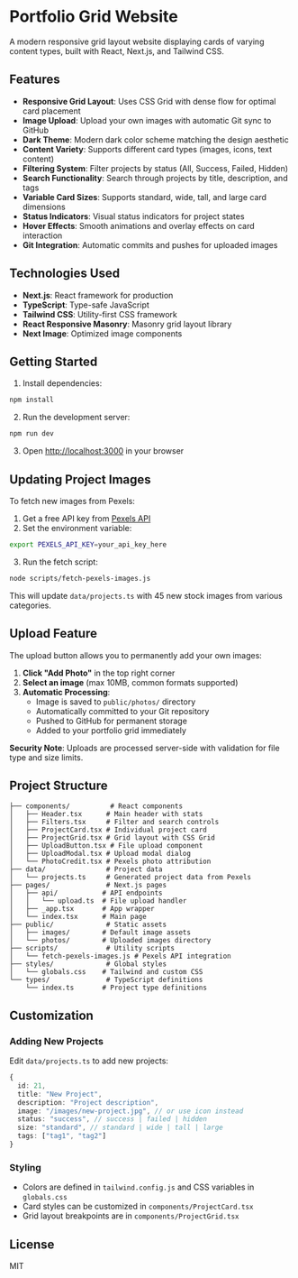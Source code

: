 # Portfolio Grid Website

A modern responsive grid layout website displaying cards of varying content types, built with React, Next.js, and Tailwind CSS.

## Features

- **Responsive Grid Layout**: Uses CSS Grid with dense flow for optimal card placement
- **Image Upload**: Upload your own images with automatic Git sync to GitHub
- **Dark Theme**: Modern dark color scheme matching the design aesthetic
- **Content Variety**: Supports different card types (images, icons, text content)
- **Filtering System**: Filter projects by status (All, Success, Failed, Hidden)
- **Search Functionality**: Search through projects by title, description, and tags
- **Variable Card Sizes**: Supports standard, wide, tall, and large card dimensions
- **Status Indicators**: Visual status indicators for project states
- **Hover Effects**: Smooth animations and overlay effects on card interaction
- **Git Integration**: Automatic commits and pushes for uploaded images

## Technologies Used

- **Next.js**: React framework for production
- **TypeScript**: Type-safe JavaScript
- **Tailwind CSS**: Utility-first CSS framework
- **React Responsive Masonry**: Masonry grid layout library
- **Next Image**: Optimized image components

## Getting Started

1. Install dependencies:
```bash
npm install
```

2. Run the development server:
```bash
npm run dev
```

3. Open [http://localhost:3000](http://localhost:3000) in your browser

## Updating Project Images

To fetch new images from Pexels:

1. Get a free API key from [Pexels API](https://www.pexels.com/api/)
2. Set the environment variable:
```bash
export PEXELS_API_KEY=your_api_key_here
```
3. Run the fetch script:
```bash
node scripts/fetch-pexels-images.js
```

This will update `data/projects.ts` with 45 new stock images from various categories.

## Upload Feature

The upload button allows you to permanently add your own images:

1. **Click "Add Photo"** in the top right corner
2. **Select an image** (max 10MB, common formats supported)
3. **Automatic Processing**:
   - Image is saved to `public/photos/` directory
   - Automatically committed to your Git repository
   - Pushed to GitHub for permanent storage
   - Added to your portfolio grid immediately

**Security Note**: Uploads are processed server-side with validation for file type and size limits.

## Project Structure

```
├── components/          # React components
│   ├── Header.tsx      # Main header with stats
│   ├── Filters.tsx     # Filter and search controls
│   ├── ProjectCard.tsx # Individual project card
│   ├── ProjectGrid.tsx # Grid layout with CSS Grid
│   ├── UploadButton.tsx # File upload component
│   ├── UploadModal.tsx # Upload modal dialog
│   └── PhotoCredit.tsx # Pexels photo attribution
├── data/               # Project data
│   └── projects.ts     # Generated project data from Pexels
├── pages/              # Next.js pages
│   ├── api/           # API endpoints
│   │   └── upload.ts  # File upload handler
│   ├── _app.tsx       # App wrapper
│   └── index.tsx      # Main page
├── public/             # Static assets
│   ├── images/        # Default image assets
│   └── photos/        # Uploaded images directory
├── scripts/            # Utility scripts
│   └── fetch-pexels-images.js # Pexels API integration
├── styles/             # Global styles
│   └── globals.css    # Tailwind and custom CSS
└── types/              # TypeScript definitions
    └── index.ts       # Project type definitions
```

## Customization

### Adding New Projects

Edit `data/projects.ts` to add new projects:

```typescript
{
  id: 21,
  title: "New Project",
  description: "Project description",
  image: "/images/new-project.jpg", // or use icon instead
  status: "success", // success | failed | hidden
  size: "standard", // standard | wide | tall | large
  tags: ["tag1", "tag2"]
}
```

### Styling

- Colors are defined in `tailwind.config.js` and CSS variables in `globals.css`
- Card styles can be customized in `components/ProjectCard.tsx`
- Grid layout breakpoints are in `components/ProjectGrid.tsx`

## License

MIT